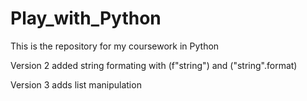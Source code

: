 # Play_with_Python
This is the repository for my coursework in Python

Version 2 added string formating with (f"string") and ("string".format)

Version 3 adds list manipulation